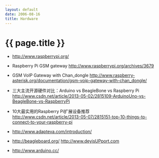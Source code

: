 ```yaml
---
layout: default
date: 2006-08-16
title: Hardware
---
```


# {{ page.title }}

- <http://www.raspberrypi.org/>  
- Raspberry Pi GSM gateway <http://www.raspberrypi.org/archives/3679>
- GSM VoIP Gateway with Chan_dongle <http://www.raspberry-asterisk.org/documentation/gsm-voip-gateway-with-chan_dongle/>
- 三大主流开源硬件对比：Arduino vs BeagleBone vs Raspberry Pi <http://www.csdn.net/article/2013-05-02/2815109-ArduinoUno-vs-BeagleBone-vs-RaspberryPi>
- 10大最实用的Raspberry Pi扩展设备推荐 <http://www.csdn.net/article/2013-05-07/2815151-top-10-things-to-connect-to-your-raspberry-pi>
 
- <http://www.adapteva.com/introduction/>
 
- <http://beagleboard.org/> <http://www.deyisUPport.com>

- <http://www.arduino.cc/>




